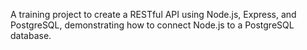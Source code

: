 A training project to create a RESTful API using Node.js, Express, and PostgreSQL, demonstrating how to connect Node.js to a PostgreSQL database.
